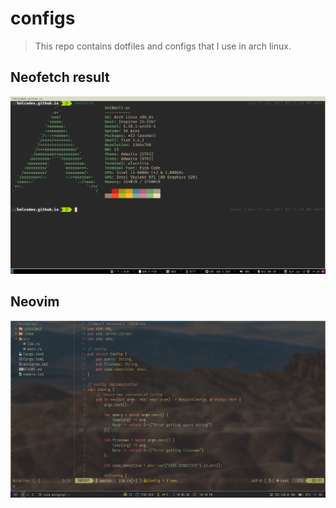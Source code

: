 # configs
> This repo contains dotfiles and configs that I use in arch linux.

## Neofetch result
![Alt text](img/neo.png "Neofetch result")

## Neovim
![Alt text](img/nvim.png "Neovim")
